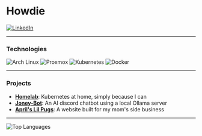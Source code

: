 <h1 align="left">Howdie</h1>

<p align="left">
  <a href="https://www.linkedin.com/in/jonah-carpenter-aa2644264/"><img src="https://img.shields.io/badge/LinkedIn-0A66C2?style=for-the-badge&logo=linkedin&logoColor=white" alt="LinkedIn"/></a>
</p>

---

<h3 align="left">Technologies</h3>

<p align="left">
  <img src="https://img.shields.io/badge/Arch_Linux-1793D1?style=for-the-badge&logo=arch-linux&logoColor=white" alt="Arch Linux"/>
  <img src="https://img.shields.io/badge/Proxmox-E57000?style=for-the-badge&logo=proxmox&logoColor=white" alt="Proxmox"/>
  <img src="https://img.shields.io/badge/Kubernetes-326CE5?style=for-the-badge&logo=kubernetes&logoColor=white" alt="Kubernetes"/>
  <img src="https://img.shields.io/badge/Docker-2496ED?style=for-the-badge&logo=docker&logoColor=white" alt="Docker"/>
</p>

---

<h3 align="left">Projects</h3>

-   [**Homelab**](https://github.com/jonahgcarpenter/homelab-oswald): Kubernetes at home, simply because I can
-   [**Joney-Bot**](https://github.com/jonahgcarpenter/joney-bot): An AI discord chatbot using a local Ollama server
-   [**April's Lil Pugs**](https://github.com/jonahgcarpenter/aprilslilpugs): A website built for my mom's side business

---

<p align="left">
  <img src="https://github-readme-stats.vercel.app/api/top-langs/?username=jonahgcarpenter&layout=compact&theme=radical&hide=HTML,CSS,R" alt="Top Languages"/>
</p>
